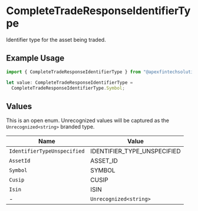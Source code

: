 # CompleteTradeResponseIdentifierType

Identifier type for the asset being traded.

## Example Usage

```typescript
import { CompleteTradeResponseIdentifierType } from "@apexfintechsolutions/ascend-sdk/models/components";

let value: CompleteTradeResponseIdentifierType =
  CompleteTradeResponseIdentifierType.Symbol;
```

## Values

This is an open enum. Unrecognized values will be captured as the `Unrecognized<string>` branded type.

| Name                        | Value                       |
| --------------------------- | --------------------------- |
| `IdentifierTypeUnspecified` | IDENTIFIER_TYPE_UNSPECIFIED |
| `AssetId`                   | ASSET_ID                    |
| `Symbol`                    | SYMBOL                      |
| `Cusip`                     | CUSIP                       |
| `Isin`                      | ISIN                        |
| -                           | `Unrecognized<string>`      |
